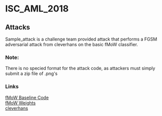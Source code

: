 # ISC_AML_2018

## Attacks
Sample_attack is a challenge team provided attack that performs a FGSM adversarial attack from cleverhans on the basic fMoW classifier. 

### Note:   
There is no specied format for the attack code, as attackers must simply submit a zip file of .png's

### Links 
[fMoW Baseline Code](https://github.com/fMoW/baseline)   
[fMoW Weights](https://github.com/fMoW/baseline/releases)  
[cleverhans](https://github.com/tensorflow/cleverhans)